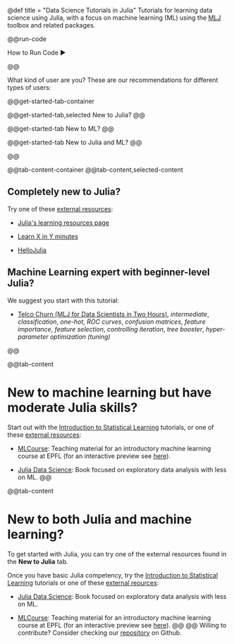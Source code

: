 @def title = "Data Science Tutorials in Julia"
Tutorials for learning data science using Julia, with a focus on machine learning (ML) using the [MLJ](https://alan-turing-institute.github.io/MLJ.jl/dev/) toolbox and related packages.

@@run-code

How to Run Code ►

@@

What kind of user are you? These are our recommendations for different types of users:

@@get-started-tab-container

  @@get-started-tab,selected
  New to Julia?
  @@

  @@get-started-tab
  New to ML?
  @@

  @@get-started-tab
  New to Julia and ML?
  @@

@@

@@tab-content-container
  @@tab-content,selected-content
  ## Completely new to Julia?

  Try one of these [external resources](/external-resources):

  - [Julia's learning resources page](https://julialang.org/learning/) 

  - [Learn X in Y minutes](https://learnxinyminutes.com/docs/julia/)

  - [HelloJulia](https://github.com/ablaom/HelloJulia.jl)


  ## Machine Learning expert with beginner-level Julia?

  We suggest you start with this tutorial:

  - [Telco Churn (MLJ for Data Scientists in Two
    Hours)](/end-to-end/telco/), *intermediate*, *classification*,
    *one-hot*, *ROC curves*, *confusion matrices*, *feature importance*,
    *feature selection*, *controlling iteration*, *tree booster*,
    *hyper-parameter optimization (tuning)*

  @@

  @@tab-content
  # New to machine learning but have moderate Julia skills?

  Start out with the [Introduction to Statistical
  Learning](/categories/intro_to_stats_learning.md) tutorials, or one of
  these [external resources](/external-resources):

  - [MLCourse](https://github.com/jbrea/MLCourse): Teaching material for
    an introductory machine learning course at EPFL (for an interactive
    preview see [here](https://bio322.epfl.ch)).

  - [Julia Data
    Science](https://github.com/JuliaDataScience/JuliaDataScience): Book
    focused on exploratory data analysis with less on ML.
  @@

  @@tab-content
  # New to both Julia and machine learning?

  To get started with Julia, you can try one of the external resources found in the **New to Julia** tab.

  Once you have basic Julia competency, try the [Introduction to
  Statistical Learning](/categories/intro_to_stats_.earning.md)
  tutorials or one of these [external reources](/external-resources):

  - [Julia Data
    Science](https://github.com/JuliaDataScience/JuliaDataScience): Book
    focused on exploratory data analysis with less on ML.

  - [MLCourse](https://github.com/jbrea/MLCourse): Teaching material for
    an introductory machine learning course at EPFL (for an interactive
    preview see [here](https://bio322.epfl.ch)).
  @@
@@
Willing to contribute? Consider checking our [repository](https://github.com/JuliaAI/DataScienceTutorials.jl) on Github.
